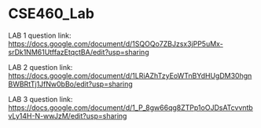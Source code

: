 # CSE460_Lab

LAB 1 question link: 
https://docs.google.com/document/d/1SQOQo7ZBJzsx3jPP5uMx-srDk1NM61UtffazEtqctBA/edit?usp=sharing

LAB 2 question link: 
https://docs.google.com/document/d/1LRiAZhTzyEoWTnBYdHUgDM30hgnBWBRtTj1JfNw0bBo/edit?usp=sharing


LAB 3 question link: 
https://docs.google.com/document/d/1_P_8gw66qg8ZTPp1oOJDsATcvvntbvLy14H-N-wwJzM/edit?usp=sharing
